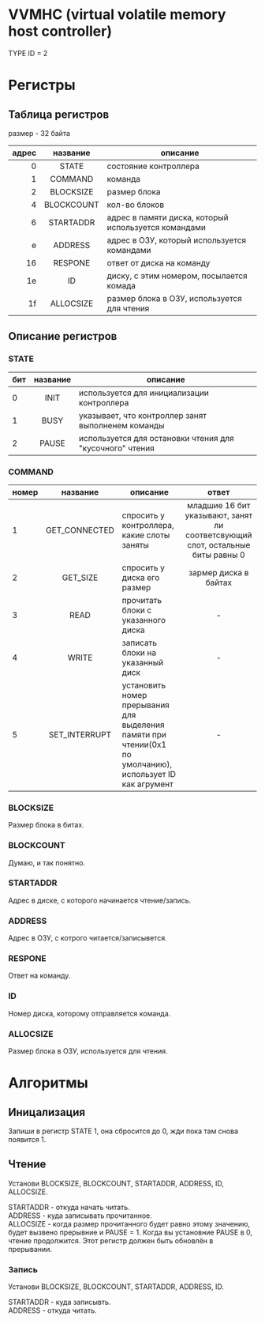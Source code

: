 # VVMHC (virtual volatile memory host controller)

TYPE ID = 2

# Регистры

## Таблица регистров

размер - 32 байта

|адрес|название|описание|
|-:|:-:|-|
|0|STATE|состояние контроллера|
|1|COMMAND|команда|
|2|BLOCKSIZE|размер блока|
|4|BLOCKCOUNT|кол-во блоков|
|6|STARTADDR|адрес в памяти диска, который используется командами|
|e|ADDRESS|адрес в ОЗУ, который используется командами|
|16|RESPONE|ответ от диска на команду|
|1e|ID|диску, с этим номером, посылается комада|
|1f|ALLOCSIZE|размер блока в ОЗУ, используется для чтения|

## Описание регистров

### STATE

|бит|название|описание|
|-|:-:|-|
|0|INIT|используется для инициализации контроллера|
|1|BUSY|указывает, что контроллер занят выполненем команды|
|2|PAUSE|используется для остановки чтения для "кусочного" чтения|

### COMMAND

|номер|название|описание|ответ|
|-|:-:|-|:-:|
|1|GET_CONNECTED|спросить у контроллера, какие слоты заняты|младшие 16 бит указывают, занят ли соответсвующий слот, остальные биты равны 0|
|2|GET_SIZE|спросить у диска его размер|зармер диска в байтах|
|3|READ|прочитать блоки с указанного диска|-|
|4|WRITE|записать блоки на указанный диск|-|
|5|SET_INTERRUPT|установить номер прерывания для выделения памяти при чтении(0x1 по умолчанию), использует ID как агрумент|-|

### BLOCKSIZE

Размер блока в битах.

### BLOCKCOUNT

Думаю, и так понятно.

### STARTADDR

Адрес в диске, с которого начинается чтение/запись.

### ADDRESS

Адрес в ОЗУ, с котрого читается/записывется.

### RESPONE

Ответ на команду.

### ID

Номер диска, которому отправляется команда.

### ALLOCSIZE

Размер блока в ОЗУ, используется для чтения.


# Алгоритмы

## Иницализация

Запиши в регистр STATE 1, она сбросится до 0, жди пока там снова появится 1.

## Чтение

Установи BLOCKSIZE, BLOCKCOUNT, STARTADDR, ADDRESS, ID, ALLOCSIZE.

STARTADDR - откуда начать читать.<br>
ADDRESS - куда записывать прочитанное.<br>
ALLOCSIZE - когда размер прочитанного будет равно этому значению, будет вызвено прерывние и PAUSE = 1. Когда вы установние PAUSE в 0, чтение продолжится. Этот регистр должен быть обновлён в прерывании.

### Запись

Установи BLOCKSIZE, BLOCKCOUNT, STARTADDR, ADDRESS, ID.

STARTADDR - куда записывть.<br>
ADDRESS - откуда читать.
